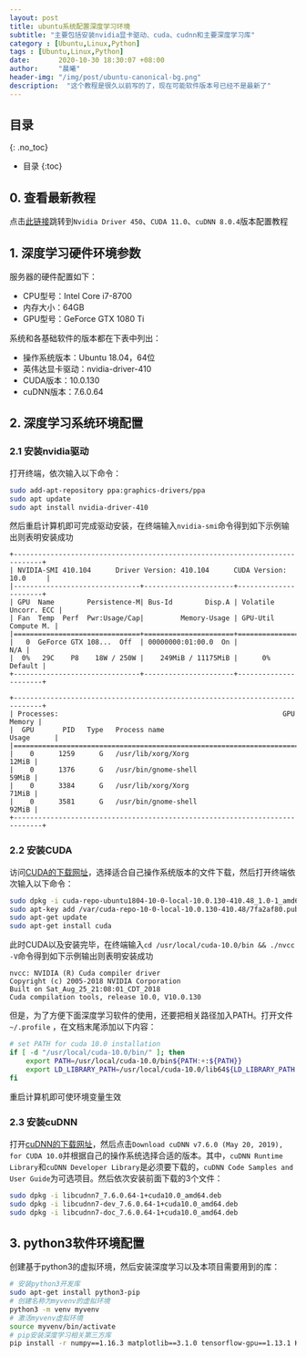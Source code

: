 ```yaml
---
layout: post
title: ubuntu系统配置深度学习环境
subtitle: "主要包括安装nvidia显卡驱动、cuda、cudnn和主要深度学习库"
category : [Ubuntu,Linux,Python]
tags : [Ubuntu,Linux,Python]
date:       2020-10-30 18:30:07 +08:00
author:     "晨曦"
header-img: "/img/post/ubuntu-canonical-bg.png"
description:  "这个教程是很久以前写的了，现在可能软件版本号已经不是最新了"
---
```

  
## 目录
{: .no_toc}

* 目录
{:toc}

## 0. 查看最新教程
点击[此链接](https://blog.whuzfb.cn/blog/2020/12/13/ubuntu_config_deep_learning_new/)跳转到`Nvidia Driver 450`、`CUDA 11.0`、`cuDNN 8.0.4`版本配置教程
## 1. 深度学习硬件环境参数
服务器的硬件配置如下：
* CPU型号：Intel Core i7-8700
* 内存大小：64GB
* GPU型号：GeForce GTX 1080 Ti

系统和各基础软件的版本都在下表中列出：
* 操作系统版本：Ubuntu 18.04，64位
* 英伟达显卡驱动：nvidia-driver-410
* CUDA版本：10.0.130
* cuDNN版本：7.6.0.64

## 2. 深度学习系统环境配置
### 2.1 安装nvidia驱动
打开终端，依次输入以下命令：  
```bash
sudo add-apt-repository ppa:graphics-drivers/ppa
sudo apt update
sudo apt install nvidia-driver-410
```
然后重启计算机即可完成驱动安装，在终端输入`nvidia-smi`命令得到如下示例输出则表明安装成功  
```text
+-----------------------------------------------------------------------------+
| NVIDIA-SMI 410.104      Driver Version: 410.104      CUDA Version: 10.0     |
|-------------------------------+----------------------+----------------------+
| GPU  Name        Persistence-M| Bus-Id        Disp.A | Volatile Uncorr. ECC |
| Fan  Temp  Perf  Pwr:Usage/Cap|         Memory-Usage | GPU-Util  Compute M. |
|===============================+======================+======================|
|   0  GeForce GTX 108...  Off  | 00000000:01:00.0  On |                  N/A |
|  0%   29C    P8    18W / 250W |    249MiB / 11175MiB |      0%      Default |
+-------------------------------+----------------------+----------------------+
                                                                               
+-----------------------------------------------------------------------------+
| Processes:                                                       GPU Memory |
|  GPU       PID   Type   Process name                             Usage      |
|=============================================================================|
|    0      1259      G   /usr/lib/xorg/Xorg                            12MiB |
|    0      1376      G   /usr/bin/gnome-shell                          59MiB |
|    0      3384      G   /usr/lib/xorg/Xorg                            71MiB |
|    0      3581      G   /usr/bin/gnome-shell                          92MiB |
+-----------------------------------------------------------------------------+
```
### 2.2 安装CUDA
访问[CUDA的下载网址](https://developer.nvidia.com/cuda-10.0-download-archive?target_os=Linux&target_arch=x86_64&target_distro=Ubuntu&target_version=1804&target_type=deblocal "CUDA的下载网址")，选择适合自己操作系统版本的文件下载，然后打开终端依次输入以下命令：
```bash
sudo dpkg -i cuda-repo-ubuntu1804-10-0-local-10.0.130-410.48_1.0-1_amd64.deb
sudo apt-key add /var/cuda-repo-10-0-local-10.0.130-410.48/7fa2af80.pub
sudo apt-get update
sudo apt-get install cuda
```
此时CUDA以及安装完毕，在终端输入`cd /usr/local/cuda-10.0/bin && ./nvcc -V`命令得到如下示例输出则表明安装成功  
```text
nvcc: NVIDIA (R) Cuda compiler driver
Copyright (c) 2005-2018 NVIDIA Corporation
Built on Sat_Aug_25_21:08:01_CDT_2018
Cuda compilation tools, release 10.0, V10.0.130
```
但是，为了方便下面深度学习软件的使用，还要把相关路径加入PATH。打开文件`~/.profile` ，在文档末尾添加以下内容：
```bash
# set PATH for cuda 10.0 installation
if [ -d "/usr/local/cuda-10.0/bin/" ]; then
    export PATH=/usr/local/cuda-10.0/bin${PATH:+:${PATH}}
    export LD_LIBRARY_PATH=/usr/local/cuda-10.0/lib64${LD_LIBRARY_PATH:+:${LD_LIBRARY_PATH}}
fi
```
重启计算机即可使环境变量生效
### 2.3 安装cuDNN
打开[cuDNN的下载网址](https://developer.nvidia.com/rdp/cudnn-archive "cuDNN的下载网址")，然后点击`Download cuDNN v7.6.0 (May 20, 2019), for CUDA 10.0`并根据自己的操作系统选择合适的版本。其中，`cuDNN Runtime Library`和`cuDNN Developer Library`是必须要下载的，`cuDNN Code Samples and User Guide`为可选项目。然后依次安装前面下载的3个文件：  
```bash
sudo dpkg -i libcudnn7_7.6.0.64-1+cuda10.0_amd64.deb
sudo dpkg -i libcudnn7-dev_7.6.0.64-1+cuda10.0_amd64.deb
sudo dpkg -i libcudnn7-doc_7.6.0.64-1+cuda10.0_amd64.deb
```
## 3. python3软件环境配置
创建基于python3的虚拟环境，然后安装深度学习以及本项目需要用到的库：  
```bash
# 安装python3开发库
sudo apt-get install python3-pip
# 创建名称为myvenv的虚拟环境
python3 -m venv myvenv
# 激活myvenv虚拟环境
source myvenv/bin/activate
# pip安装深度学习相关第三方库
pip install -r numpy==1.16.3 matplotlib==3.1.0 tensorflow-gpu==1.13.1 Keras==2.2.4
```